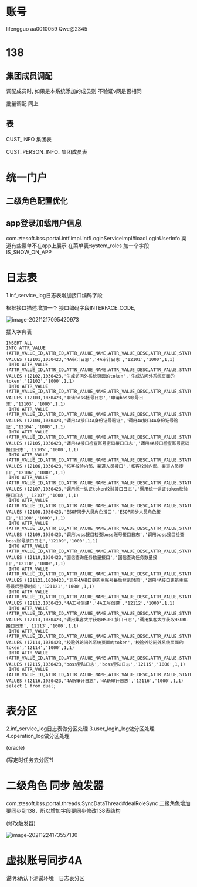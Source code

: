 

# 账号

lifengguo  aa0010059  Qwe@2345

# 138

## 集团成员调配

调配成员时, 如果是本系统添加的成员则 不验证v网是否相同

批量调配 同上



## 表

CUST_INFO 集团表

CUST_PERSON_INFO_ 集团成员表

# 统一门户

## 二级角色配置优化

## app登录加载用户信息

com.ztesoft.bss.portal.intf.impl.IntfLoginServiceImpl#loadLoginUserInfo
渠道有些菜单不在app上展示
在菜单表:system_roles 加一个字段 IS_SHOW_ON_APP



# 日志表

1.inf_service_log日志表增加接口编码字段

根据接口描述增加一个 接口编码字段INTERFACE_CODE, 

![image-20211217095420973](C:\Users\19930\AppData\Roaming\Typora\typora-user-images\image-20211217095420973.png)

插入字典表

```
INSERT ALL
INTO ATTR_VALUE (ATTR_VALUE_ID,ATTR_ID,ATTR_VALUE_NAME,ATTR_VALUE_DESC,ATTR_VALUE,STATUS_CD,ATTR_VALUE_SORT,SEQ) VALUES (12101,1030423,'4A审计日志','4A审计日志','12101','1000',1,1) 
 INTO ATTR_VALUE (ATTR_VALUE_ID,ATTR_ID,ATTR_VALUE_NAME,ATTR_VALUE_DESC,ATTR_VALUE,STATUS_CD,ATTR_VALUE_SORT,SEQ)  VALUES (12102,1030423,'生成访问外系统页面的token','生成访问外系统页面的token','12102','1000',1,1) 
 INTO ATTR_VALUE (ATTR_VALUE_ID,ATTR_ID,ATTR_VALUE_NAME,ATTR_VALUE_DESC,ATTR_VALUE,STATUS_CD,ATTR_VALUE_SORT,SEQ)  VALUES (12103,1030423,'申请boss帐号日志','申请boss帐号日志','12103','1000',1,1) 
 INTO ATTR_VALUE (ATTR_VALUE_ID,ATTR_ID,ATTR_VALUE_NAME,ATTR_VALUE_DESC,ATTR_VALUE,STATUS_CD,ATTR_VALUE_SORT,SEQ)  VALUES (12104,1030423,'调用4A接口4A身份证号验证','调用4A接口4A身份证号验证','12104','1000',1,1) 
 INTO ATTR_VALUE (ATTR_VALUE_ID,ATTR_ID,ATTR_VALUE_NAME,ATTR_VALUE_DESC,ATTR_VALUE,STATUS_CD,ATTR_VALUE_SORT,SEQ)  VALUES (12105,1030423,'调用4A接口检查账号密码接口日志','调用4A接口检查账号密码接口日志','12105','1000',1,1) 
 INTO ATTR_VALUE (ATTR_VALUE_ID,ATTR_ID,ATTR_VALUE_NAME,ATTR_VALUE_DESC,ATTR_VALUE,STATUS_CD,ATTR_VALUE_SORT,SEQ)  VALUES (12106,1030423,'拓客校验内部、渠道人员接口','拓客校验内部、渠道人员接口','12106','1000',1,1) 
 INTO ATTR_VALUE (ATTR_VALUE_ID,ATTR_ID,ATTR_VALUE_NAME,ATTR_VALUE_DESC,ATTR_VALUE,STATUS_CD,ATTR_VALUE_SORT,SEQ)  VALUES (12107,1030423,'调用统一认证token校验接口日志','调用统一认证token校验接口日志','12107','1000',1,1) 
 INTO ATTR_VALUE (ATTR_VALUE_ID,ATTR_ID,ATTR_VALUE_NAME,ATTR_VALUE_DESC,ATTR_VALUE,STATUS_CD,ATTR_VALUE_SORT,SEQ)  VALUES (12108,1030423,'ESOP同步人员角色接口','ESOP同步人员角色接口','12108','1000',1,1) 
 INTO ATTR_VALUE (ATTR_VALUE_ID,ATTR_ID,ATTR_VALUE_NAME,ATTR_VALUE_DESC,ATTR_VALUE,STATUS_CD,ATTR_VALUE_SORT,SEQ)  VALUES (12109,1030423,'调用boss接口检查boss账号接口日志','调用boss接口检查boss账号接口日志','12109','1000',1,1) 
 INTO ATTR_VALUE (ATTR_VALUE_ID,ATTR_ID,ATTR_VALUE_NAME,ATTR_VALUE_DESC,ATTR_VALUE,STATUS_CD,ATTR_VALUE_SORT,SEQ)  VALUES (12110,1030423,'国信查询任务数量接口','国信查询任务数量接口','12110','1000',1,1) 
 INTO ATTR_VALUE (ATTR_VALUE_ID,ATTR_ID,ATTR_VALUE_NAME,ATTR_VALUE_DESC,ATTR_VALUE,STATUS_CD,ATTR_VALUE_SORT,SEQ)  VALUES (121121,1030423,'调用4A接口更新主账号最后登录时间','调用4A接口更新主账号最后登录时间','121121','1000',1,1) 
 INTO ATTR_VALUE (ATTR_VALUE_ID,ATTR_ID,ATTR_VALUE_NAME,ATTR_VALUE_DESC,ATTR_VALUE,STATUS_CD,ATTR_VALUE_SORT,SEQ)  VALUES (12112,1030423,'4A工号创建','4A工号创建','12112','1000',1,1) 
 INTO ATTR_VALUE (ATTR_VALUE_ID,ATTR_ID,ATTR_VALUE_NAME,ATTR_VALUE_DESC,ATTR_VALUE,STATUS_CD,ATTR_VALUE_SORT,SEQ)  VALUES (12113,1030423,'调用集客大厅获取H5URL接口日志','调用集客大厅获取H5URL接口日志','12113','1000',1,1) 
 INTO ATTR_VALUE (ATTR_VALUE_ID,ATTR_ID,ATTR_VALUE_NAME,ATTR_VALUE_DESC,ATTR_VALUE,STATUS_CD,ATTR_VALUE_SORT,SEQ)  VALUES (12114,1030423,'校验外访问外系统页面的token','校验外访问外系统页面的token','12114','1000',1,1) 
 INTO ATTR_VALUE (ATTR_VALUE_ID,ATTR_ID,ATTR_VALUE_NAME,ATTR_VALUE_DESC,ATTR_VALUE,STATUS_CD,ATTR_VALUE_SORT,SEQ)  VALUES (12115,1030423,'boss登陆日志','boss登陆日志','12115','1000',1,1) 
 INTO ATTR_VALUE (ATTR_VALUE_ID,ATTR_ID,ATTR_VALUE_NAME,ATTR_VALUE_DESC,ATTR_VALUE,STATUS_CD,ATTR_VALUE_SORT,SEQ)  VALUES (12116,1030423,'4A新审计日志','4A新审计日志','12116','1000',1,1) 
select 1 from dual;
```





# 表分区

2.inf_service_log日志表做分区处理
3.user_login_log做分区处理
4.operation_log做分区处理

(oracle)

(写定时任务去分区?)



# 二级角色 同步 触发器

com.ztesoft.bss.portal.threads.SyncDataThread#dealRoleSync
二级角色增加要同步到138，所以增加字段要同步修改138表结构

(修改触发器)

![image-20211224173557130](C:\Users\19930\AppData\Roaming\Typora\typora-user-images\image-20211224173557130.png)



# 虚拟账号同步4A

说明:确认下测试环境　日志表分区
